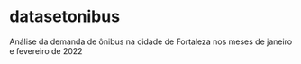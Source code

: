 # datasetonibus
Análise da demanda de ônibus na cidade de Fortaleza nos meses de janeiro e fevereiro de 2022

